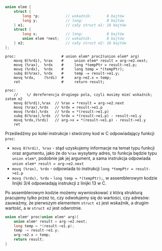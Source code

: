 ```C
union elem {
    struct {
        long *p;            // wskaźnik:       8 bajtów
        long y;             // long:           8 bajtów
    } e1;                   // cały struct e1: 16 bajtów
    struct {
        long x;             // long:           8 bajtów
        union elem *next;   // wskaźnik:       8 bajtów
    } e2;                   // cały struct e2: 16 bajtów
}; 
```
```ASM
proc:                     # union elem* proc2(union elem* arg)
    movq 8(%rdi), %rax    #     union elem* result = arg->e2.next;
    movq (%rax),  %rdx    #     long *tempPtr = result->e1.p;
    movq (%rdx),  %rdx    #     long temp = *(tempPtr);
    subq 8(%rax), %rdx    #     temp -= result->e1.y;
    movq %rdx,    (%rdi)  #     arg->e2.x = temp;
    ret                   #     return result;

proc:
	//    \/ dereferencja drugiego pola, czyli musimy mieć wskaźnik; zatem e2
	movq 8(%rdi),%rax  // %rax = *result = arg->e2.next
	movq (%rax),%rdx   // %rdx = result->e1.p
	movq (%rdx),%rdx   // %rdx = *(result->e1.p) 
	subq 8(%rax),%rdx  // %rdx = *(result->e1.p) - result->e1.y
	movq %rdx,(%rdi)   // arg->x = *(result->e1.p) - result->e1.y
	ret
```
Prześledźmy po kolei instrukcje i stwórzmy kod w C odpowiadający funkcji `proc`:
*    `movq 8(%rdi), %rax` - stąd uzyskujemy informacje na temat typu funkcji oraz argumentu, jako że do `%rax` wysyłamy adres, to funkcja będzie typu `union elem*`, podobnie jak jej argument, a sama instrukcja odpowiada `union elem* result = arg->e2.next`
*    `movq (%rax), %rdx` - odpowiada to instrukcji `long *tempPtr = result->e1.p`
*    `movq (%rdx), %rdx` - `long temp = *(tempPtr);`, w assemblerowym kodzie linijki 3/4 odpowiadają instrukcji z linijki 13 w C.

Po assemblerowym kodzie możemy wywnioskować z którą strukturą pracujemy tylko przez to, czy odwołujemy się do wartości, czy adresów: zauważmy, że pierwszym elementem `struct e1` jest wskaźnik, a drugim wartość, a w `struct e2` jest odwrotnie.

```C
union elem* proc(union elem* arg){
    union elem* result = arg->e2.next;
    long temp = *(result->e1.p);
    temp -= result->e1.y;
    arg->e2.x = temp;
    return result;
}
```
